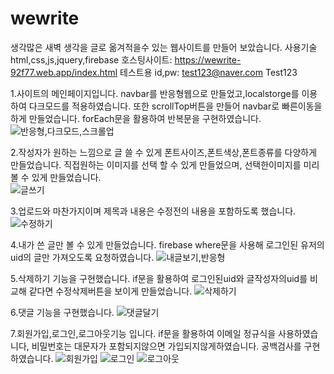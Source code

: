 # wewrite
생각많은 새벽 생각을 글로 옮겨적을수 있는 웹사이트를 만들어 보았습니다.
사용기술 html,css,js,jquery,firebase
호스팅사이트: https://wewrite-92f77.web.app/index.html
테스트용 id,pw: test123@naver.com
              Test123

1.사이트의 메인페이지입니다.
  navbar를 반응형웹으로 만들었고,localstorge를 이용하여 다크모드를 적용하였습니다.
  또한 scrollTop버튼을 만들어 navbar로 빠른이동을 하게 만들었습니다.
  forEach문을 활용하여 반복문을 구현하였습니다.
![반응형,다크모드,스크롤업](https://user-images.githubusercontent.com/76995216/191616713-7dda589a-80b4-4eaa-be20-1d03ebb71148.gif)  
          
2.작성자가 원하는 느낌으로 글 쓸 수 있게 폰트사이즈,폰트색상,폰트종류를 다양하게 만들었습니다. 
  직접원하는 이미지를 선택 할 수 있게 만들었으며, 선택한이미지를 미리 볼 수 있게 만들었습니다.  
![글쓰기](https://user-images.githubusercontent.com/76995216/191616278-b78e3632-8af1-4480-9a02-2921371e95a8.gif)

3.업로드와 마찬가지이며 제목과 내용은 수정전의 내용을 포함하도록 했습니다.
![수정하기](https://user-images.githubusercontent.com/76995216/191616730-00dc3968-c90a-4dc8-b9ed-89d47d75e78f.gif)

4.내가 쓴 글만 볼 수 있게 만들었습니다.
  firebase where문을 사용해 로그인된 유저의 uid의 글만 가져오도록 요청하였습니다. 
![내글보기,반응형](https://user-images.githubusercontent.com/76995216/191616702-1660062b-fd82-4de7-bd6f-530dfdd6f819.gif)

5.삭제하기 기능을 구현했습니다. if문을 활용하여 로그인된uid와 글작성자의uid를 비교해 같다면 수정삭제버튼을 보이게 만들었습니다. 
![삭제하기](https://user-images.githubusercontent.com/76995216/191616478-058492de-9217-43fa-b188-2c547c27431c.gif)

6.댓글 기능을 구현했습니다.
![댓글달기](https://user-images.githubusercontent.com/76995216/191617005-a4f64cf2-6978-435d-b716-3ff7e6e5d0a6.gif)

7.회원가입,로그인,로그아웃기능 입니다.
  if문을 활용하여 이메일 정규식을 사용하였습니다, 비밀번호는 대문자가 포함되지않으면 가입되지않게하였습니다. 
  공백검사를 구현하였습니다.
![회원가입](https://user-images.githubusercontent.com/76995216/191616505-9ed4b717-5b1f-4c24-926b-c8d21f117da2.gif)
![로그인](https://user-images.githubusercontent.com/76995216/191616460-9f8fa228-802b-44cf-8c55-d8b63ba0658e.gif)
![로그아웃](https://user-images.githubusercontent.com/76995216/191616449-8a41bb21-4038-4ad9-99ab-bf7e50d36101.gif)







